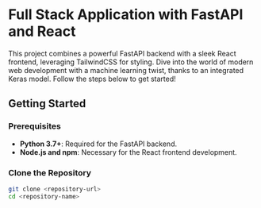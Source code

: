 # Full Stack Application with FastAPI and React

This project combines a powerful FastAPI backend with a sleek React frontend, leveraging TailwindCSS for styling. Dive into the world of modern web development with a machine learning twist, thanks to an integrated Keras model. Follow the steps below to get started!

## Getting Started

### Prerequisites

- **Python 3.7+**: Required for the FastAPI backend.
- **Node.js and npm**: Necessary for the React frontend development.

### Clone the Repository

```bash
git clone <repository-url>
cd <repository-name>

